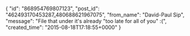  {
   "id": "868954769807123",
   "post_id": "462493170453287_480688621967075",
   "from_name": "David-Paul Sip",
   "message": "File that under it's already \"too late for all of you\"  :(",
   "created_time": "2015-08-18T17:18:55+0000"
 }
